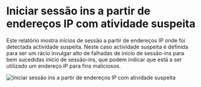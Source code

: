 <properties
    pageTitle="Iniciar sessão ins a partir de endereços IP com atividade suspeita"
    description="Um relatório que inclui o início de sessão tentativas que foram executadas proveniente de endereços IP onde actividade suspeita tem sido indicada."
    services="active-directory"
    documentationCenter=""
    authors="SSalahAhmed"
    manager="femila"
    editor=""/>

<tags
    ms.service="active-directory"
    ms.workload="identity"
    ms.tgt_pltfrm="na"
    ms.devlang="na"
    ms.topic="article"
    ms.date="03/04/2016"
    ms.author="saah; kenhoff"/>

# <a name="sign-ins-from-ip-addresses-with-suspicious-activity"></a>Iniciar sessão ins a partir de endereços IP com atividade suspeita
Este relatório mostra inícios de sessão a partir de endereços IP onde foi detectada actividade suspeita. Neste caso actividade suspeita é definida para ser um rácio invulgar alto de falhadas de início de sessão-ins para bem sucedidas início de sessão-ins, que podem indicar que está a ser utilizado um endereço IP para fins maliciosos.


![Iniciar sessão ins a partir de endereços IP com atividade suspeita](./media/active-directory-reporting-sign-ins-from-ip-addresses-with-suspicious-activity/signInsFromIPAddressesWithSuspiciousActivity.PNG)
